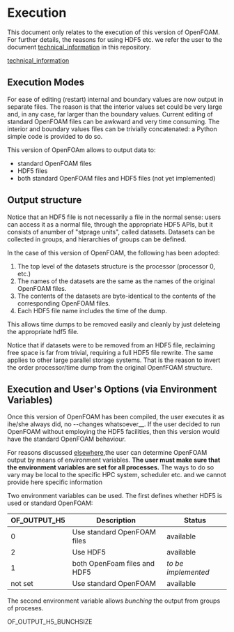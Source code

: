 # Execution

This document only relates to the execution of this version of OpenFOAM. For further details, the reasons for using HDF5 etc. we refer the user to the document [technical\_information](https://github.com/stefsal/OeRC_OpenFOAM_HDF5/blob/master/technical_information.md) in this repository.

[technical\_information](../master/technical_information.md)

## Execution Modes

For ease of editing (restart) internal and boundary values are now output in separate files.  The reason is that the interior values set could be very large and, in any case, far larger than the boundary values. Current editing of standard OpenFOAM files can be awkward and very time consuming.  The interior and boundary values files can be trivially concatenated: a Python simple code is provided to do so.

This version of OpenFOAm allows to output data to:

* standard OpenFOAM files
* HDF5 files
* both standard OpenFOAM files and HDF5 files (not yet implemented)

## Output structure

Notice that an HDF5 file is not necessarily a file in the normal sense: users can access it as a normal file, through the appropriate HDF5 APIs, but it consists of anumber of "stprage units", called datasets.  Datasets can be collected in groups, and hierarchies of groups can be defined.

In the case of this version of OpenFOAM, the following has been adopted:
1. The top level of the datasets structure is the processor (processor 0, etc.)
1. The names of the datasets are the same as the names of the original OpenFOAM files.
1. The contents of the datasets are byte-identical to the contents of the corresponding OpenFOAM files.
1. Each HDF5 file name includes the time of the dump.

This allows time dumps to be removed easily and cleanly by just deleteing the appropriate hdf5 file.

Notice that if datasets were to be removed from an HDF5 file, reclaiming free space is far from trivial, requiring a full HDF5 file rewrite. The same applies to other large parallel storage systems.  That is the reason to invert the order processor/time dump from the original OpenfFOAM structure.

## Execution and User's Options (via Environment Variables)

Once this version of OpenFOAM has been compiled, the user executes it as ihe/she always did, no --changes whatsoever__.  If the user decided to run OpenFOAM without employing the HDF5 facilities, then this version would have the standard OpenFOAM behaviour.

For reasons discussed [elsewhere](https://github.com/stefsal/OeRC_OpenFOAM_HDF5/blob/master/technical_information.md),the user can determine OpenFOAM output by means of environment variables. 
__The user must make sure that the environment variables are set for all processes.__ The ways to do so vary may be local to the specific HPC system, scheduler etc. and we cannot provide here specific information

Two environment variables can be used.  The first defines whether HDF5 is used or standard OpenFOAM:

__OF\_OUTPUT\_H5__ |  Description | Status
-------------- | ------------ | ------
0 | Use standard OpenFOAM files | available
2 | Use HDF5 | available
1 | both OpenFoam files and HDF5 | _to be implemented_
not set | Use standard OpenFOAM | available

The second environment variable allows _bunching_ the output from groups of proceses. 


OF_OUTPUT_H5_BUNCHSIZE
